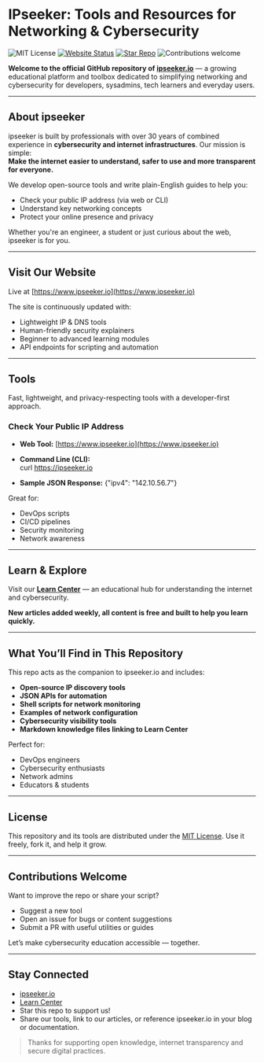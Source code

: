 # IPseeker: Tools and Resources for Networking & Cybersecurity

![MIT License](https://img.shields.io/badge/license-MIT-blue.svg)
[![Website Status](https://img.shields.io/website?url=https%3A%2F%2Fwww.ipseeker.io)](https://www.ipseeker.io)
[![Star Repo](https://img.shields.io/github/stars/ipseeker-dev/tools-and-resources?style=social)](https://github.com/ipseeker-dev/tools-and-resources)
![Contributions welcome](https://img.shields.io/badge/contributions-welcome-brightgreen.svg)


**Welcome to the official GitHub repository of [ipseeker.io](https://www.ipseeker.io)** — a growing educational platform and toolbox dedicated to simplifying networking and cybersecurity for developers, sysadmins, tech learners and everyday users.

---

## About ipseeker

ipseeker is built by professionals with over 30 years of combined experience in **cybersecurity and internet infrastructures**. Our mission is simple:  
**Make the internet easier to understand, safer to use and more transparent for everyone.**

We develop open-source tools and write plain-English guides to help you:
- Check your public IP address (via web or CLI)
- Understand key networking concepts
- Protect your online presence and privacy

Whether you're an engineer, a student or just curious about the web, ipseeker is for you.

---

## Visit Our Website

Live at [https://www.ipseeker.io](https://www.ipseeker.io)

The site is continuously updated with:
- Lightweight IP & DNS tools
- Human-friendly security explainers
- Beginner to advanced learning modules
- API endpoints for scripting and automation

---

## Tools

Fast, lightweight, and privacy-respecting tools with a developer-first approach.

### Check Your Public IP Address

- **Web Tool:** [https://www.ipseeker.io](https://www.ipseeker.io)  
- **Command Line (CLI):**  
  curl https://ipseeker.io
  
- **Sample JSON Response:**
  {"ipv4": "142.10.56.7"}
  

Great for:
- DevOps scripts
- CI/CD pipelines
- Security monitoring
- Network awareness

---

## Learn & Explore

Visit our **[Learn Center](https://www.ipseeker.io/learn-center)** — an educational hub for understanding the internet and cybersecurity.

**New articles added weekly, all content is free and built to help you learn quickly.**

---

## What You’ll Find in This Repository

This repo acts as the companion to ipseeker.io and includes:

- **Open-source IP discovery tools**
- **JSON APIs for automation**
- **Shell scripts for network monitoring**
- **Examples of network configuration**
- **Cybersecurity visibility tools**
- **Markdown knowledge files linking to Learn Center**

Perfect for:
- DevOps engineers
- Cybersecurity enthusiasts
- Network admins
- Educators & students

---

## License

This repository and its tools are distributed under the [MIT License](LICENSE). Use it freely, fork it, and help it grow.

---

## Contributions Welcome

Want to improve the repo or share your script?

- Suggest a new tool
- Open an issue for bugs or content suggestions
- Submit a PR with useful utilities or guides

Let’s make cybersecurity education accessible — together.

---

## Stay Connected

- [ipseeker.io](https://www.ipseeker.io)
- [Learn Center](https://www.ipseeker.io/learn-center)
- Star this repo to support us!
- Share our tools, link to our articles, or reference ipseeker.io in your blog or documentation.

> Thanks for supporting open knowledge, internet transparency and secure digital practices.
